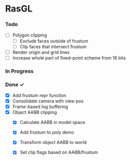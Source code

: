 # RasGL

### Todo

- [ ] Polygon clipping
    - [ ] Exclude faces outside of frustum
    - [ ] Clip faces that intersect frustum
- [ ] Render origin and grid lines
- [ ] Increase whole part of fixed-point scheme from 16 bits

### In Progress


### Done ✓

- [x] Add frustum repr function
- [x] Consolidate camera with view pos
- [x] Frame-based log buffering
- [x] Object AABB clipping
  - [x] Calculate AABB in model space
  - [x] Add frustum to poly demo
  - [x] Transform object AABB to world
  - [x] Set clip flags based on AABB/frustum
  